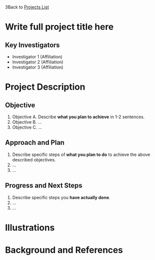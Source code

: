 3Back to [Projects List](../../README.md#ProjectsList)

# Write full project title here

## Key Investigators

- Investigator 1 (Affiliation)
- Investigator 2 (Affiliation)
- Investigator 3 (Affiliation)

# Project Description

<!-- Add a short paragraph describing the project. -->

## Objective

<!-- Describe here WHAT you would like to achieve (what you will have as end result). You'll write about HOW to achieve it in the "Approach and Plan" section. -->

1. Objective A. Describe **what you plan to achieve** in 1-2 sentences.
1. Objective B. ...
1. Objective C. ...

## Approach and Plan

<!-- Describe here HOW you would like to achieve the objectives stated above. -->

1. Describe specific steps of **what you plan to do** to achieve the above described objectives.
1. ...
1. ...

## Progress and Next Steps

<!-- Update this section as you make progress, describing of what you have ACTUALLY DONE. If there are specific steps that you could not complete then you can describe them here, too. -->

1. Describe specific steps you **have actually done**.
1. ...
1. ...

# Illustrations

<!--Add pictures and links to videos that demonstrate what has been accomplished.-->

<!--![Description of picture](Example2.jpg)-->

<!--![Some more images](Example2.jpg)-->

# Background and References

<!-- If you developed any software, include link to the source code repository. If possible, also add links to sample data, and to any relevant publications. -->
